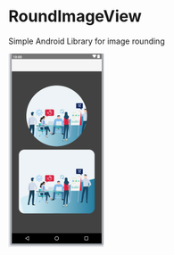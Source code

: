 # RoundImageView
Simple Android Library for image rounding



![](https://github.com/smkazemi/RoundImageView/blob/main/Screenshot_2020-11-13_22-15-30.png)